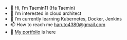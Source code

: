 - 👋 Hi, I’m Taemin11 (Ha Taemin)
- 👀 I’m interested in cloud architect
- 🌱 I’m currently learning Kubernetes, Docker, Jenkins
- 📫 How to reach me haruto4380@gmail.com
- 🧾 [My portfolio](https://www.notion.so/Ha-Taemin-a51388b5669045eca49662a41299776d) is here


